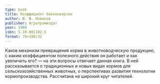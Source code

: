 ```yaml
---
type: book
title: Коэффициент биоконверсии
author: Ю. Ф. Новиков
publisher: Агропромиздат
year: 1989
isbn: 5-10-001102-5
format: 70×100/32
---
```


Каков механизм превращения корма в животноводческую продукцию, с каким коэффициентом полезного действия он работает и как увеличить его? — на эти вопросы отвечает данная книга. В ней рассказывается о традиционных и новых видах кормов для сельскохозяйственных животных, о перспективах развития технологии кормопроизводства. Рассчитана на широкий круг читателей.
